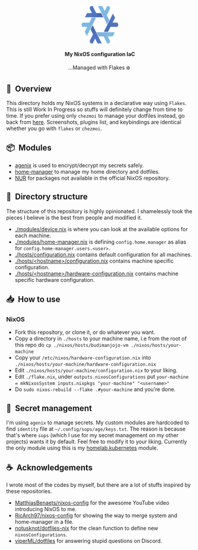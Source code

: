 <div align="center">

<img src="https://raw.githubusercontent.com/NixOS/nixos-artwork/376ed4ba8dc2e611b7e8a62fdc680967ead5bd87/logo/nix-snowflake.svg" align="center" width="100px" height="100px"/>

#### My NixOS configuration IaC

...Managed with Flakes :snowflake:&nbsp;

</div>

## :book:&nbsp; Overview

This directory holds my NixOS systems in a declarative way using `Flakes`.
This is still Work In Progress so stuffs will definitely change from time to time.
If you prefer using only `chezmoi` to manage your dotfiles instead, go back from [here](../README.md).
Screenshots, plugins list, and keybindings are identical whether you go with `flakes` or `chezmoi`.

## :package:&nbsp; Modules

- [agenix](https://github.com/ryantm/agenix) is used to encrypt/decrypt my secrets safely.
- [home-manager](https://github.com/nix-community/home-manager) to manage my home directory and dotfiles.
- [NUR](https://github.com/nix-community/NUR) for packages not available in the official NixOS repository.

## :open_file_folder:&nbsp; Directory structure

The structure of this repository is highly opinionated.
I shamelessly took the pieces I believe is the best from people and modified it.

- [./modules/device.nix](./modules/device.nix) is where you can look at the available options for each machine.
- [./modules/home-manager.nix](./modules/home-manager.nix) is defining `config.home.manager` as alias for `config.home-manager.users.<user>`.
- [./hosts/configuration.nix](./hosts/configuration.nix) contains default configuration for all machines.
- [./hosts/\<hostname\>/configuration.nix](./hosts/budimanjojo-vm/configuration.nix) contains machine specific configuration.
- [./hosts/\<hostname\>/hardware-configuration.nix](./hosts/budimanjojo-vm/hardware-configuration.nix) contains machine specific hardware configuration.

## :inbox_tray:&nbsp; How to use

### NixOS

- Fork this repository, or clone it, or do whatever you want.
- Copy a directory in `./hosts` to your machine name, i.e from the root of this repo do `cp ./nixos/hosts/budimanjojo-vm ./nixos/hosts/your-machine`
- Copy your `/etc/nixos/hardware-configuration.nix` into `./nixos/hosts/your-machine/hardware-configuration.nix`
- Edit `./nixos/hosts/your-machine/configuration.nix` to your liking.
- Edit `./flake.nix`, under `outputs.nixosConfigurations` put `your-machine = mkNixosSystem inputs.nixpkgs "your-machine" "<username>"`
- Do `sudo nixos-rebuild --flake .#your-machine` and you're done.

## :lock_with_ink_pen:&nbsp; Secret management

I'm using `agenix` to manage secrets. My custom modules are hardcoded to find `identity` file at `~/.config/sops/age/keys.txt`.
The reason is because that's where `sops` (which I use for my secret management on my other projects) wants it by default.
Feel free to modify it to your liking.
Currently the only module using this is my [homelab.kubernetes](./modules/homelab/kubernetes/default.nix) module.

## :coffee:&nbsp; Acknowledgements

I wrote most of the codes by myself, but there are a lot of stuffs inspired by these repositories.

* [MatthiasBenaets/nixos-config](https://github.com/MatthiasBenaets/nixos-config) for the awesome YouTube video introducing NixOS to me.
* [RicArch97/nixos-config](https://github.com/RicArch97/nixos-config) for showing the way to merge system and home-manager in a file.
* [notusknot/dotfiles-nix](https://github.com/notusknot/dotfiles-nix) for the clean function to define new `nixosConfigurations`.
* [viperML/dotfiles](https://github.com/viperML/dotfiles) for answering stupid questions on Discord.
